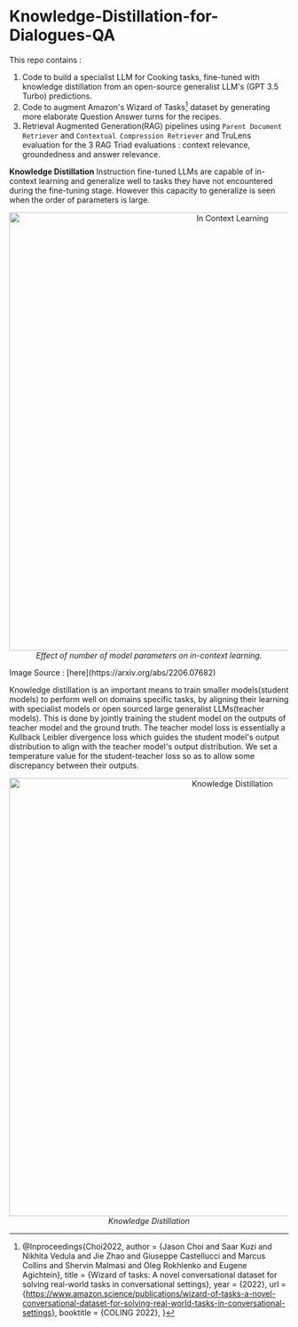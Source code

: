 # Knowledge-Distillation-for-Dialogues-QA

This repo contains :
1. Code to build a specialist LLM for Cooking tasks, fine-tuned with knowledge distillation from an open-source generalist LLM's (GPT 3.5 Turbo) predictions.
2. Code to augment Amazon's Wizard of Tasks[^1] dataset by generating more elaborate Question Answer turns for the recipes.
3. Retrieval Augmented Generation(RAG) pipelines using `Parent Document Retriever` and `Contextual Compression Retriever` and TruLens evaluation for the 3 RAG Triad evaluations : context relevance, groundedness and answer relevance.



**Knowledge Distillation**
Instruction fine-tuned LLMs are capable of in-context learning and generalize well to tasks they have not encountered during the fine-tuning stage. However this capacity to generalize is seen when the order of parameters is large.

<p align="center">
 <img width="789" alt="In Context Learning" src=https://github.com/iwinterknight/Knowledge-Distillation-for-Dialogues-QA/assets/37212007/a501eb92-a098-4516-8b21-6545e4ae2bf3>
 <em>Effect of number of model parameters on in-context learning. </em>
</p>
Image Source : [here](https://arxiv.org/abs/2206.07682)

Knowledge distillation is an important means to train smaller models(student models) to perform well on domains specific tasks, by aligning their learning with specialist models or open sourced large generalist LLMs(teacher models). This is done by jointly training the student model on the outputs of teacher model and the ground truth. The teacher model loss is essentially a Kullback Leibler divergence loss which guides the student model's output distribution to align with the teacher model's output distribution. We set a temperature value for the student-teacher loss so as to allow some discrepancy between their outputs.

<p align="center">
 <img width="789" alt="Knowledge Distillation" src=https://github.com/iwinterknight/Knowledge-Distillation-for-Dialogues-QA/assets/37212007/815e64d4-bbac-4495-b614-f15e3503f7ab> 
 <em> Knowledge Distillation </em>
</p>











[^1]: @Inproceedings{Choi2022,
 author = {Jason Choi and Saar Kuzi and Nikhita Vedula and Jie Zhao and Giuseppe Castellucci and Marcus Collins and Shervin Malmasi and Oleg Rokhlenko and Eugene Agichtein},
 title = {Wizard of tasks: A novel conversational dataset for solving real-world tasks in conversational settings},
 year = {2022},
 url = {https://www.amazon.science/publications/wizard-of-tasks-a-novel-conversational-dataset-for-solving-real-world-tasks-in-conversational-settings},
 booktitle = {COLING 2022},
}
